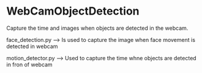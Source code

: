 # WebCamObjectDetection
Capture the time and images when objects are detected in the webcam.

face_detection.py --> Is used to capture the image when face movement is detected in webcam

motion_detector.py --> Used to capture the time whne objects are detected in fron of webcam
